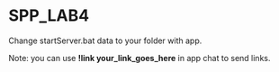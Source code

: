 # SPP_LAB4
Change startServer.bat data to your folder with app.

Note: you can use **!link your_link_goes_here** in app chat to send links.
